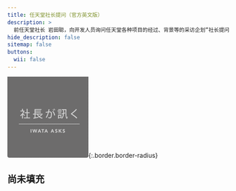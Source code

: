 ```yaml
---
title: 任天堂社长提问（官方英文版）
description: >
  前任天堂社长 岩田聪，向开发人员询问任天堂各种项目的经过、背景等的采访企划“社长提问”的链接集。<br>本页面下链接均转载自任天堂官网：<br><https://www.nintendo.co.jp/corporate/links/index.html><br>以下列表为官方英文版。
hide_description: false
sitemap: false
buttons:
  wii: false
---
```


![](/others/interviews/title_iwataasks.png){:.border.border-radius}

## 尚未填充
